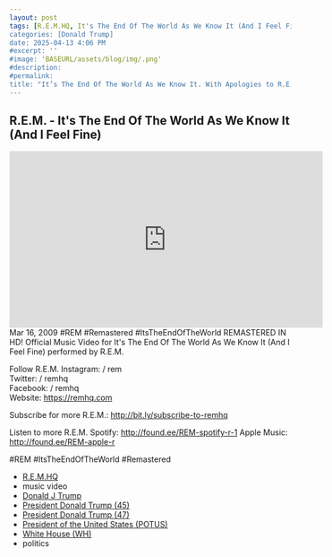 ```yaml
---
layout: post
tags: [R.E.M.HQ, It's The End Of The World As We Know It (And I Feel Fine), music video, Donald J Trump, President Donald Trump (45), President Donald Trump (47), President of the United States (POTUS), White House (WH), politics]
categories: [Donald Trump]
date: 2025-04-13 4:06 PM
#excerpt: ''
#image: 'BASEURL/assets/blog/img/.png'
#description:
#permalink:
title: "It’s The End Of The World As We Know It. With Apologies to R.E.M., (And We Aren’t Fine)"
---
```


## R.E.M. - It's The End Of The World As We Know It (And I Feel Fine)

<iframe width="560" height="315" src="https://www.youtube.com/embed/Z0GFRcFm-aY?si=jGA6UkdorpxfvIgW" title="YouTube video player" frameborder="0" allow="accelerometer; autoplay; clipboard-write; encrypted-media; gyroscope; picture-in-picture; web-share" referrerpolicy="strict-origin-when-cross-origin" allowfullscreen></iframe>
Mar 16, 2009  #REM #Remastered #ItsTheEndOfTheWorld
REMASTERED IN HD!
Official Music Video for It's The End Of The World As We Know It (And I Feel Fine) performed by R.E.M. 

Follow R.E.M. 
Instagram:   / rem  
Twitter:   / remhq  
Facebook:   / remhq  
Website: https://remhq.com

Subscribe for more R.E.M.: http://bit.ly/subscribe-to-remhq

Listen to more R.E.M. 
Spotify: http://found.ee/REM-spotify-r-1
Apple Music: http://found.ee/REM-apple-r

#REM #ItsTheEndOfTheWorld #Remastered

- [R.E.M.HQ](https://remhq.com/)
- music video 
- [Donald J Trump](https://www.donaldjtrump.com/)
- [President Donald Trump (45)](https://trumpwhitehouse.archives.gov/)
- [President Donald Trump (47)](https://www.whitehouse.gov/administration/donald-j-trump/)
- [President of the United States (POTUS)](https://www.whitehouse.gov/)
- [White House (WH)](https://www.whitehouse.gov/)
- politics 